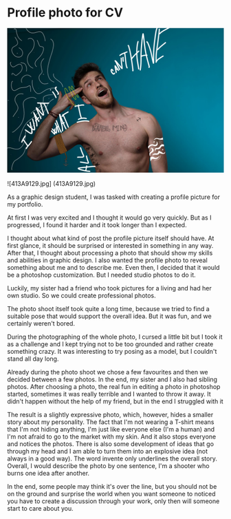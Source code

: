# Profile photo for CV

![try.jpg.](./try.jpg)

![413A9129.jpg] (413A9129.jpg)


As a graphic design student, I was tasked with creating a profile picture for my portfolio. 

At first I was very excited and I thought it would go very quickly. But as I progressed, I found it harder and it took longer than I expected. 

I thought about what kind of post the profile picture itself should have. At first glance, it should be surprised or interested in something in any way. After that, I thought about processing a photo that should show my skills and abilities in graphic design.
I also wanted the profile photo to reveal something about me and to describe me. Even then, I decided that it would be a photoshop customization. But I needed studio photos to do it.

Luckily, my sister had a friend who took pictures for a living and had her own studio. So we could create professional photos.

The photo shoot itself took quite a long time, because we tried to find a suitable pose that would support the overall idea. But it was fun, and we certainly weren't bored.

During the photographing of the whole photo, I cursed a little bit but I took it as a challenge and I kept trying not to be too grounded and rather create something crazy. It was interesting to try posing as a model, but I couldn't stand all day long. 

Already during the photo shoot we chose a few favourites and then we decided between a few photos. In the end, my sister and I also had sibling photos. 
After choosing a photo, the real fun in editing a photo in photoshop started, sometimes it was really terrible and I wanted to throw it away. It didn't happen without the help of my friend, but in the end I struggled with it


The result is a slightly expressive photo, which, however, hides a smaller story about my personality. The fact that I'm not wearing a T-shirt means that I'm not hiding anything, I'm just like everyone else (I'm a human) and I'm not afraid to go to the market with my skin. And it also stops everyone and notices the photos. There is also some development of ideas that go through my head and I am able to turn them into an explosive idea (not always in a good way).
The word invente only underlines the overall story. Overall, I would describe the photo by one sentence, I'm a shooter who burns one idea after another.

In the end, some people may think it's over the line, but you should not be on the ground and surprise the world when you want someone to noticed you have to create a discussion through your work, only then will someone start to care about you.
